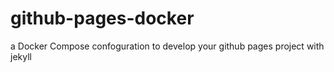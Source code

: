 github-pages-docker
=====================

a Docker Compose confoguration to develop your github pages project with jekyll
